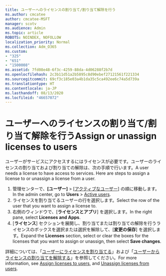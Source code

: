 ```yaml
---
title: ユーザーへのライセンスの割り当て/割り当て解除を行う
ms.author: cmcatee
author: cmcatee-MSFT
manager: scotv
ms.audience: Admin
ms.topic: article
ROBOTS: NOINDEX, NOFOLLOW
localization_priority: Normal
ms.collection: Adm_O365
ms.custom:
- "325"
- "651"
- "1500008"
ms.assetid: 7fd08e48-6f3c-4259-88da-4d06288f2b7d
ms.openlocfilehash: 2c3b11d51a2b5895c8d90ebef27121561f221334
ms.sourcegitcommit: 69cf3c185e03a4b1da35c5ca492ee6c74a5d739a
ms.translationtype: HT
ms.contentlocale: ja-JP
ms.lasthandoff: 08/13/2020
ms.locfileid: "46657072"
---
```

# <a name="assign-or-unassign-licenses-to-users"></a><span data-ttu-id="d6b38-102">ユーザーへのライセンスの割り当て/割り当て解除を行う</span><span class="sxs-lookup"><span data-stu-id="d6b38-102">Assign or unassign licenses to users</span></span>

<span data-ttu-id="d6b38-p101">ユーザーがサービスにアクセスするにはライセンスが必要です。ユーザーのライセンスの割り当ておよび割り当ての解除は、次の手順で行います。</span><span class="sxs-lookup"><span data-stu-id="d6b38-p101">A user needs a license to have access to services. Here are steps to assign a license to or unassign a license from a user.</span></span>
  
1. <span data-ttu-id="d6b38-105">管理センターで、**[ユーザー]** \> [[アクティブなユーザー]](https://go.microsoft.com/fwlink/p/?linkid=834822) の順に移動します。</span><span class="sxs-lookup"><span data-stu-id="d6b38-105">In the admin center, go to **Users** \> [Active users](https://go.microsoft.com/fwlink/p/?linkid=834822).</span></span>
2. <span data-ttu-id="d6b38-106">ライセンスを割り当てるユーザーの行を選択します。</span><span class="sxs-lookup"><span data-stu-id="d6b38-106">Select the row of the user that you want to assign a license to.</span></span>
3. <span data-ttu-id="d6b38-107">右側のウィンドウで、[**ライセンスとアプリ**] を選択します。</span><span class="sxs-lookup"><span data-stu-id="d6b38-107">In the right pane, select **Licenses and Apps**.</span></span>
4. <span data-ttu-id="d6b38-108">[**ライセンス**] セクションを展開し、割り当てまたは割り当ての解除を行うライセンスのボックスを選択または選択を解除して、[**変更の保存**] を選択します。</span><span class="sxs-lookup"><span data-stu-id="d6b38-108">Expand the **Licenses** section, select or clear the boxes for the licenses that you want to assign or unassign, then select **Save changes**.</span></span>

<span data-ttu-id="d6b38-109">詳細については、「[ユーザーにライセンスを割り当てる](https://docs.microsoft.com/microsoft-365/admin/manage/assign-licenses-to-users)」および「[ユーザーからライセンスの割り当てを解除する](https://docs.microsoft.com/microsoft-365/admin/manage/remove-licenses-from-users)」を参照してください。</span><span class="sxs-lookup"><span data-stu-id="d6b38-109">For more information, see [Assign licenses to users](https://docs.microsoft.com/microsoft-365/admin/manage/assign-licenses-to-users), and [Unassign licenses from users](https://docs.microsoft.com/microsoft-365/admin/manage/remove-licenses-from-users).</span></span>